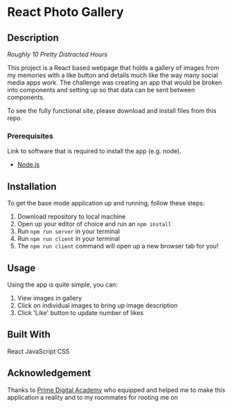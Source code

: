 # React Photo Gallery

## Description

_Roughly 10 Pretty Distracted Hours_

This project is a React based webpage that holds a gallery of images from my memories with a like button and details much like the way many social media apps work. The challenge was creating an app that would be broken into components and setting up so that data can be sent between components.

To see the fully functional site, please download and install files from this repo.

### Prerequisites

Link to software that is required to install the app (e.g. node).

- [Node.js](https://nodejs.org/en/)

## Installation

To get the base mode application up and running, follow these steps:

1. Download repository to local machine
2. Open up your editor of choice and run an `npm install`
3. Run `npm run server` in your terminal
4. Run `npm run client` in your terminal
6. The `npm run client` command will open up a new browser tab for you!

## Usage
Using the app is quite simple, you can:

1. View images in gallery
2. Click on individual images to bring up image description
3. Click 'Like' button to update number of likes

## Built With

React
JavaScript
CSS

## Acknowledgement
Thanks to [Prime Digital Academy](www.primeacademy.io) who equipped and helped me to make this application a reality and to my roommates for rooting me on
